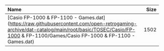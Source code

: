 |Name|Size|
|:---|---:|
|[Casio FP-1000 & FP-1100 - Games.dat](https://raw.githubusercontent.com/open-retrogaming-archive/dat-catalog/main/root/basic/TOSEC/Casio/FP-1000 & FP-1100/Games/Casio FP-1000 & FP-1100 - Games.dat)|1502|
